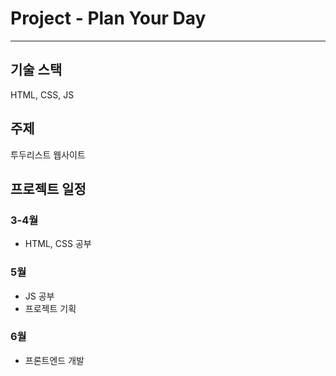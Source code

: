 # Project - Plan Your Day
---

## 기술 스택
HTML, CSS, JS

## 주제
투두리스트 웹사이트

## 프로젝트 일정
### 3-4월
- HTML, CSS 공부
### 5월
- JS 공부
- 프로젝트 기획
### 6월 
- 프론트엔드 개발
